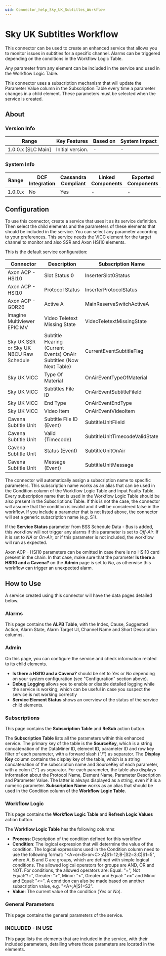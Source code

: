 ```yaml
---
uid: Connector_help_Sky_UK_Subtitles_Workflow
---
```


# Sky UK Subtitles Workflow

This connector can be used to create an enhanced service that allows you to monitor issues in subtitles for a specific channel. Alarms can be triggered depending on the conditions in the Workflow Logic Table.

Any parameter from any element can be included in the service and used in the Workflow Logic Table.

This connector uses a subscription mechanism that will update the Parameter Value column in the Subscription Table every time a parameter changes in a child element. These parameters must be selected when the service is created.

## About

### Version Info

| Range                | Key Features     | Based on     | System Impact     |
|----------------------|------------------|--------------|-------------------|
| 1.0.0.x \[SLC Main\] | Initial version. | \-           | \-                |

### System Info

| Range     | DCF Integration     | Cassandra Compliant     | Linked Components     | Exported Components     |
|-----------|---------------------|-------------------------|-----------------------|-------------------------|
| 1.0.0.x   | No                  | Yes                     | \-                    | \-                      |

## Configuration

To use this connector, create a service that uses it as its service definition. Then select the child elements and the parameters of these elements that should be included in the service. You can select any parameter according to your preferences. This service needs the VICC element for the target channel to monitor and also SSR and Axon HSI10 elements.

This is the default service configuration:

| **Connector**                             | **Description**                                                    | **Subscription Name**          |
|----------------------------------------|--------------------------------------------------------------------|--------------------------------|
| Axon ACP - HSI10                       | Slot Status 0                                                      | InserterSlot0Status            |
| Axon ACP - HSI10                       | Protocol Status                                                    | InserterProtocolStatus         |
| Axon ACP - GDR26                       | Active A                                                           | MainReserveSwitchActiveA       |
| Imagine Multiviewer EPIC MV            | Video Teletext Missing State                                       | VideoTeletextMissingState      |
| Sky UK SSR or Sky UK NBCU Raw Schedule | Subtitle Hearing (Current Events) OnAir Subtitles (Now Next Table) | CurrentEventSubtitleFlag       |
| Sky UK VICC                            | Type Of Material                                                   | OnAirEventTypeOfMaterial       |
| Sky UK VICC                            | Subtitles File ID                                                  | OnAirEventSubtitleFileId       |
| Sky UK VICC                            | End Type                                                           | OnAirEventEndType              |
| Sky UK VICC                            | Video Item                                                         | OnAirEventVideoItem            |
| Cavena Subtitle Unit                   | Subtitle File ID (Event)                                           | SubtitleUnitFileId             |
| Cavena Subtitle Unit                   | Valid (Timecode)                                                   | SubtitleUnitTimecodeValidState |
| Cavena Subtitle Unit                   | Status (Event)                                                     | SubtitleUnitOnAir              |
| Cavena Subtitle Unit                   | Message (Event)                                                    | SubtitleUnitMessage            |

The connector will automatically assign a subscription name to specific parameters. This subscription name works as an alias that can be used in the Condition column of the Workflow Logic Table and Input Faults Table. Every subscription name that is used in the Workflow Logic Table should be also present in the Subscriptions Table. If this is not the case, the connector will assume that the condition is invalid and it will be considered false in the workflow. If you include a parameter that is not listed above, the connector will set a generic subscription name (e.g. S1).

If the **Service Status** parameter from BSS Schedule Data - Bus is added, this workflow will not trigger any alarms if this parameter is set to *Off-Air*. If it is set to *NA* or *On-Air*, or if this parameter is not included, the workflow will run as expected.

Axon ACP - HSI10 parameters can be omitted in case there is no HSI10 card present in the chain. In that case, make sure that the parameter **Is there a HSI10 and a Cavena?** on the **Admin** page is set to *No*, as otherwise this workflow can trigger an unexpected alarm.

## How to Use

A service created using this connector will have the data pages detailed below.

### Alarms

This page contains the **ALPB** **Table**, with the Index, Cause, Suggested Action, Alarm State, Alarm Target UI, Channel Name and Short Description columns.

### Admin

On this page, you can configure the service and check information related to its child elements.

- **Is there a HSI10 and a Cavena?** should be set to *Yes* or *No* depending on your system configuration (see "Configuration" section above).
- **Debug Logging** allows you to enable or disable detailed logging while the service is working, which can be useful in case you suspect the service is not working correctly
- **Service Element Status** shows an overview of the status of the service child elements.

### Subscriptions

This page contains the **Subscription Table** and **ReSub** action button.

The **Subscription Table** lists all the parameters within this enhanced service. The primary key of the table is the **SourceKey**, which is a string concatenation of the DataMiner ID, element ID, parameter ID and row key filter of each parameter, with a forward slash ("/") as separator. The **Display Key** column contains the display key of the table, which is a string concatenation of the subscription name and SourceKey of each parameter, with a colon (":") as separator. For each parameter, the table also displays information about the Protocol Name, Element Name, Parameter Description and Parameter Value. The latter is always displayed as a string, even if it is a numeric parameter. **Subscription Name** works as an alias that should be used in the Condition column of the **Workflow Logic Table**.

### Workflow Logic

This page contains the **Workflow Logic Table** and **Refresh Logic Values** action button.

The **Workflow Logic Table** has the following columns:

- **Process**: Description of the condition defined for this workflow
- **Condition**: The logical expression that will determine the value of the condition.
  The logical expressions used in the Condition column need to use the following format: "\<A\>or\<B\>or\<C\>;A\|S1=12;B-\|S2=3;C\|S1=5", where A, B and C are groups, which are defined with simple logical conditions. The allowed logical operators for groups are AND, OR and NOT. For conditions, the allowed operators are: Equal: "=", Not Equal:"!=", Greater: "\>", Minor: "\<", Greater and Equal: "\>=" and Minor and Equal: "\<=". A condition can also be made based on another subscription value, e.g. "\<A\>;A\|S1=S2".
- **Value**: The current value of the condition (*Yes* or *No*).

### General Parameters

This page contains the general parameters of the service.

### INCLUDED - IN USE

This page lists the elements that are included in the service, with their included parameters, detailing where those parameters are located in the elements.
